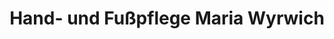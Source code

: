 ---
title: "Hand- und Fußpflege Maria Wyrwich"
url: /koeln/hand-und-fusspflege-maria-wyrwich/
shop: Kosmetik
---
